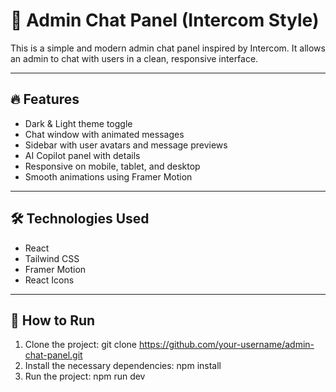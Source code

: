 # 💬 Admin Chat Panel (Intercom Style)

This is a simple and modern admin chat panel inspired by Intercom. It allows an admin to chat with users in a clean, responsive interface.

---

## 🔥 Features

- Dark & Light theme toggle
- Chat window with animated messages
- Sidebar with user avatars and message previews
- AI Copilot panel with details
- Responsive on mobile, tablet, and desktop
- Smooth animations using Framer Motion

---

## 🛠️ Technologies Used

- React
- Tailwind CSS
- Framer Motion
- React Icons

---

## 🚀 How to Run

1. Clone the project:
git clone https://github.com/your-username/admin-chat-panel.git
2. Install the necessary dependencies: npm install
3. Run the project: npm run dev
